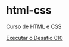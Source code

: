 # html-css
 Curso de HTML e CSS

<a href="https://beatrizrochaserrao.github.io/html-css/exercicios/desafio010/index.html"> Executar o Desafio 010 </a>